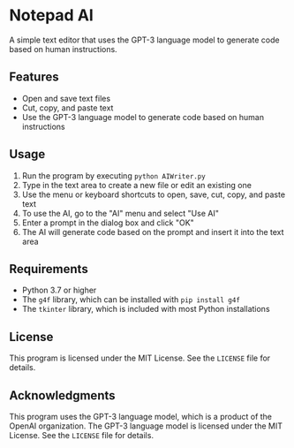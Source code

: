 # Notepad AI
A simple text editor that uses the GPT-3 language model to generate code based on human instructions.

## Features

* Open and save text files
* Cut, copy, and paste text
* Use the GPT-3 language model to generate code based on human instructions

## Usage

1. Run the program by executing `python AIWriter.py`
2. Type in the text area to create a new file or edit an existing one
3. Use the menu or keyboard shortcuts to open, save, cut, copy, and paste text
4. To use the AI, go to the "AI" menu and select "Use AI"
5. Enter a prompt in the dialog box and click "OK"
6. The AI will generate code based on the prompt and insert it into the text area

## Requirements

* Python 3.7 or higher
* The `g4f` library, which can be installed with `pip install g4f`
* The `tkinter` library, which is included with most Python installations

## License

This program is licensed under the MIT License. See the `LICENSE` file for details.

## Acknowledgments

This program uses the GPT-3 language model, which is a product of the OpenAI organization. The GPT-3 language model is licensed under the MIT License. See the `LICENSE` file for details.
